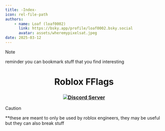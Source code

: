 ```yaml
---
title: -Index-
icon: rel-file-path
authors:
    - name: Loaf (loaf0002)
      link: https://bsky.app/profile/loaf0002.bsky.social
      avatar: assets/wheremypixelsat.jpeg
date: 2025-03-12
---
```


> [!NOTE]
> reminder you can bookmark stuff that you find interesting

<h1 align="center">Roblox FFlags</h1>

<div align="center">

<h3 align="center">
    <a href="https://discord.gg/aRfvVfYk8q">
        <img alt="Discord Server" src="https://img.shields.io/discord/1309235536602468452?style=flat&logo=discord&logoColor=white&label=discord&color=4d3dff">
    </a>
</h3>

</div>

> [!CAUTION]
> **these are meant to only be used by roblox engineers, they may be useful but they can also break stuff